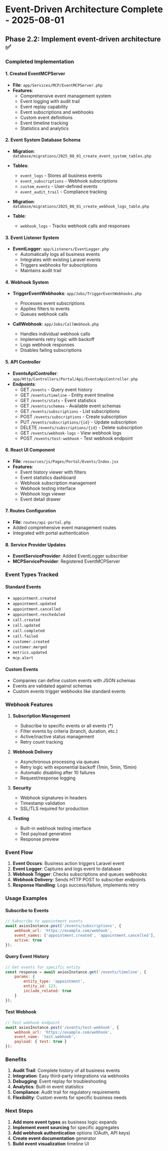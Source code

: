 # Event-Driven Architecture Complete - 2025-08-01

## Phase 2.2: Implement event-driven architecture ✅

### Completed Implementation

#### 1. Created EventMCPServer
- **File**: `app/Services/MCP/EventMCPServer.php`
- **Features**:
  - Comprehensive event management system
  - Event logging with audit trail
  - Event replay capability
  - Event subscriptions and webhooks
  - Custom event definitions
  - Event timeline tracking
  - Statistics and analytics

#### 2. Event System Database Schema
- **Migration**: `database/migrations/2025_08_01_create_event_system_tables.php`
- **Tables**:
  - `event_logs` - Stores all business events
  - `event_subscriptions` - Webhook subscriptions
  - `custom_events` - User-defined events
  - `event_audit_trail` - Compliance tracking

- **Migration**: `database/migrations/2025_08_01_create_webhook_logs_table.php`
- **Table**:
  - `webhook_logs` - Tracks webhook calls and responses

#### 3. Event Listener System
- **EventLogger**: `app/Listeners/EventLogger.php`
  - Automatically logs all business events
  - Integrates with existing Laravel events
  - Triggers webhooks for subscriptions
  - Maintains audit trail

#### 4. Webhook System
- **TriggerEventWebhooks**: `app/Jobs/TriggerEventWebhooks.php`
  - Processes event subscriptions
  - Applies filters to events
  - Queues webhook calls

- **CallWebhook**: `app/Jobs/CallWebhook.php`
  - Handles individual webhook calls
  - Implements retry logic with backoff
  - Logs webhook responses
  - Disables failing subscriptions

#### 5. API Controller
- **EventsApiController**: `app/Http/Controllers/Portal/Api/EventsApiController.php`
- **Endpoints**:
  - GET `/events` - Query event history
  - GET `/events/timeline` - Entity event timeline
  - GET `/events/stats` - Event statistics
  - GET `/events/schemas` - Available event schemas
  - GET `/events/subscriptions` - List subscriptions
  - POST `/events/subscriptions` - Create subscription
  - PUT `/events/subscriptions/{id}` - Update subscription
  - DELETE `/events/subscriptions/{id}` - Delete subscription
  - GET `/events/webhook-logs` - View webhook logs
  - POST `/events/test-webhook` - Test webhook endpoint

#### 6. React UI Component
- **File**: `resources/js/Pages/Portal/Events/Index.jsx`
- **Features**:
  - Event history viewer with filters
  - Event statistics dashboard
  - Webhook subscription management
  - Webhook testing interface
  - Webhook logs viewer
  - Event detail drawer

#### 7. Routes Configuration
- **File**: `routes/api-portal.php`
- Added comprehensive event management routes
- Integrated with portal authentication

#### 8. Service Provider Updates
- **EventServiceProvider**: Added EventLogger subscriber
- **MCPServiceProvider**: Registered EventMCPServer

### Event Types Tracked

#### Standard Events
- `appointment.created`
- `appointment.updated`
- `appointment.cancelled`
- `appointment.rescheduled`
- `call.created`
- `call.updated`
- `call.completed`
- `call.failed`
- `customer.created`
- `customer.merged`
- `metrics.updated`
- `mcp.alert`

#### Custom Events
- Companies can define custom events with JSON schemas
- Events are validated against schemas
- Custom events trigger webhooks like standard events

### Webhook Features

1. **Subscription Management**
   - Subscribe to specific events or all events (*)
   - Filter events by criteria (branch, duration, etc.)
   - Active/inactive status management
   - Retry count tracking

2. **Webhook Delivery**
   - Asynchronous processing via queues
   - Retry logic with exponential backoff (1min, 5min, 15min)
   - Automatic disabling after 10 failures
   - Request/response logging

3. **Security**
   - Webhook signatures in headers
   - Timestamp validation
   - SSL/TLS required for production

4. **Testing**
   - Built-in webhook testing interface
   - Test payload generation
   - Response preview

### Event Flow

1. **Event Occurs**: Business action triggers Laravel event
2. **Event Logger**: Captures and logs event to database
3. **Webhook Trigger**: Checks subscriptions and queues webhooks
4. **Webhook Delivery**: Sends HTTP POST to subscriber endpoints
5. **Response Handling**: Logs success/failure, implements retry

### Usage Examples

#### Subscribe to Events
```javascript
// Subscribe to appointment events
await axiosInstance.post('/events/subscriptions', {
    webhook_url: 'https://example.com/webhook',
    event_names: ['appointment.created', 'appointment.cancelled'],
    active: true
});
```

#### Query Event History
```javascript
// Get events for specific entity
const response = await axiosInstance.get('/events/timeline', {
    params: {
        entity_type: 'appointment',
        entity_id: 123,
        include_related: true
    }
});
```

#### Test Webhook
```javascript
// Test webhook endpoint
await axiosInstance.post('/events/test-webhook', {
    webhook_url: 'https://example.com/webhook',
    event_name: 'test.webhook',
    payload: { test: true }
});
```

### Benefits

1. **Audit Trail**: Complete history of all business events
2. **Integration**: Easy third-party integrations via webhooks
3. **Debugging**: Event replay for troubleshooting
4. **Analytics**: Built-in event statistics
5. **Compliance**: Audit trail for regulatory requirements
6. **Flexibility**: Custom events for specific business needs

### Next Steps

1. **Add more event types** as business logic expands
2. **Implement event sourcing** for specific aggregates
3. **Add webhook authentication** options (OAuth, API keys)
4. **Create event documentation** generator
5. **Build event visualization** timeline UI